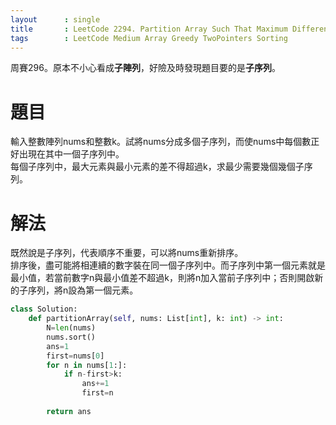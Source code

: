 ```yaml
--- 
layout      : single
title       : LeetCode 2294. Partition Array Such That Maximum Difference Is K
tags        : LeetCode Medium Array Greedy TwoPointers Sorting
---
```

周賽296。原本不小心看成**子陣列**，好險及時發現題目要的是**子序列**。

# 題目
輸入整數陣列nums和整數k。試將nums分成多個子序列，而使nums中每個數正好出現在其中一個子序列中。  
每個子序列中，最大元素與最小元素的差不得超過k，求最少需要幾個幾個子序列。  

# 解法
既然說是子序列，代表順序不重要，可以將nums重新排序。  
排序後，盡可能將相連續的數字裝在同一個子序列中。而子序列中第一個元素就是最小值，若當前數字n與最小值差不超過k，則將n加入當前子序列中；否則開啟新的子序列，將n設為第一個元素。  

```python
class Solution:
    def partitionArray(self, nums: List[int], k: int) -> int:
        N=len(nums)
        nums.sort()
        ans=1
        first=nums[0]
        for n in nums[1:]:
            if n-first>k:
                ans+=1
                first=n
            
        return ans
```
